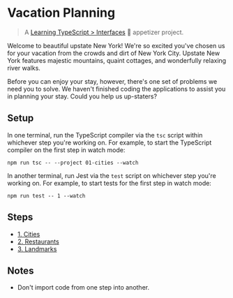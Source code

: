 # Vacation Planning

> A [Learning TypeScript > Interfaces](https://learning-typescript.com/interfaces) 🥗 appetizer project.

Welcome to beautiful upstate New York!
We're so excited you've chosen us for your vacation from the crowds and dirt of New York City.
Upstate New York features majestic mountains, quaint cottages, and wonderfully relaxing river walks.

Before you can enjoy your stay, however, there's one set of problems we need you to solve.
We haven't finished coding the applications to assist you in planning your stay.
Could you help us up-staters?

## Setup

In one terminal, run the TypeScript compiler via the `tsc` script within whichever step you're working on.
For example, to start the TypeScript compiler on the first step in watch mode:

```shell
npm run tsc -- --project 01-cities --watch
```

In another terminal, run Jest via the `test` script on whichever step you're working on.
For example, to start tests for the first step in watch mode:

```shell
npm run test -- 1 --watch
```

## Steps

- [1. Cities](./01-cities)
- [2. Restaurants](./02-restaurants)
- [3. Landmarks](./03-landmarks)

## Notes

- Don't import code from one step into another.
